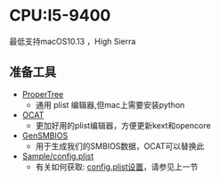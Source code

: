 # CPU:I5-9400

最低支持macOS10.13 ，High Sierra

## 准备工具

* [ProperTree](https://github.com/corpnewt/ProperTree)
  * 通用 plist 编辑器,但mac上需要安装python
* [OCAT](https://github.com/ic005k/OCAuxiliaryTools)
  * 更加好用的plist编辑器，方便更新kext和opencore
* [GenSMBIOS](https://github.com/corpnewt/GenSMBIOS)
  * 用于生成我们的SMBIOS数据，OCAT可以替换此
* [Sample/config.plist](https://github.com/acidanthera/OpenCorePkg/releases)
  * 有关如何获取: [config.plist设置](../config.plist/README.md)，请参见上一节





